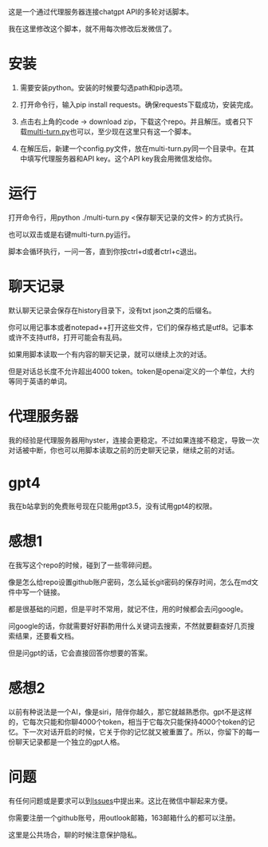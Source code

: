 这是一个通过代理服务器连接chatgpt API的多轮对话脚本。

我在这里修改这个脚本，就不用每次修改后发微信了。

# 安装

1. 需要安装python。安装的时候要勾选path和pip选项。

2. 打开命令行，输入pip install requests。确保requests下载成功，安装完成。

3. 点击右上角的code -> download zip，下载这个repo。并且解压。或者只下载[multi-turn.py](multi-turn.py)也可以，至少现在这里只有这一个脚本。

4. 在解压后，新建一个config.py文件，放在multi-turn.py同一个目录中。在其中填写代理服务器和API key。这个API key我会用微信发给你。

# 运行

打开命令行，用python ./multi-turn.py <保存聊天记录的文件> 的方式执行。

也可以双击或是右键multi-turn.py运行。

脚本会循环执行，一问一答，直到你按ctrl+d或者ctrl+c退出。

# 聊天记录

默认聊天记录会保存在history目录下，没有txt json之类的后缀名。

你可以用记事本或者notepad++打开这些文件，它们的保存格式是utf8。记事本或许不支持utf8，打开可能会有乱码。

如果用脚本读取一个有内容的聊天记录，就可以继续上次的对话。

但是对话总长度不允许超出4000 token。token是openai定义的一个单位，大约等同于英语的单词。

# 代理服务器

我的经验是代理服务器用hyster，连接会更稳定。不过如果连接不稳定，导致一次对话被中断，你也可以用脚本读取之前的历史聊天记录，继续之前的对话。

# gpt4

我在b站拿到的免费账号现在只能用gpt3.5，没有试用gpt4的权限。

# 感想1

在我写这个repo的时候，碰到了一些零碎问题。

像是怎么给repo设置github账户密码，怎么延长git密码的保存时间，怎么在md文件中写一个链接。

都是很基础的问题，但是平时不常用，就记不住，用的时候都会去问google。

问google的话，你就需要好好斟酌用什么关键词去搜索，不然就要翻查好几页搜索结果，还要看文档。

但是问gpt的话，它会直接回答你想要的答案。

# 感想2

以前有种说法是一个AI，像是siri，陪伴你越久，那它就越熟悉你。gpt不是这样的，它每次只能和你聊4000个token，相当于它每次只能保持4000个token的记忆。下一次对话开启的时候，它关于你的记忆就又被重置了。所以，你留下的每一份聊天记录都是一个独立的gpt人格。

# 问题

有任何问题或是要求可以到[Issues](//github.com/w2404/chat/issues/new)中提出来。这比在微信中聊起来方便。

你需要注册一个github账号，用outlook邮箱，163邮箱什么的都可以注册。

这里是公共场合，聊的时候注意保护隐私。
